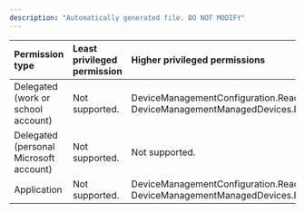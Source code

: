 ```yaml
---
description: "Automatically generated file. DO NOT MODIFY"
---
```


|Permission type|Least privileged permission|Higher privileged permissions|
|:---|:---|:---|
|Delegated (work or school account)|Not supported.|DeviceManagementConfiguration.ReadWrite.All, DeviceManagementManagedDevices.ReadWrite.All|
|Delegated (personal Microsoft account)|Not supported.|Not supported.|
|Application|Not supported.|DeviceManagementConfiguration.ReadWrite.All, DeviceManagementManagedDevices.ReadWrite.All|

